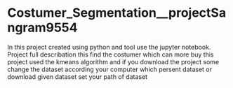 # Costumer_Segmentation__projectSangram9554
In this project created using python and tool use the jupyter notebook.
Project full describation this find the costumer which can more buy
this project used the kmeans algorithm
and if you download the project some change the dataset according your
computer which persent dataset or download given dataset set your path of dataset
